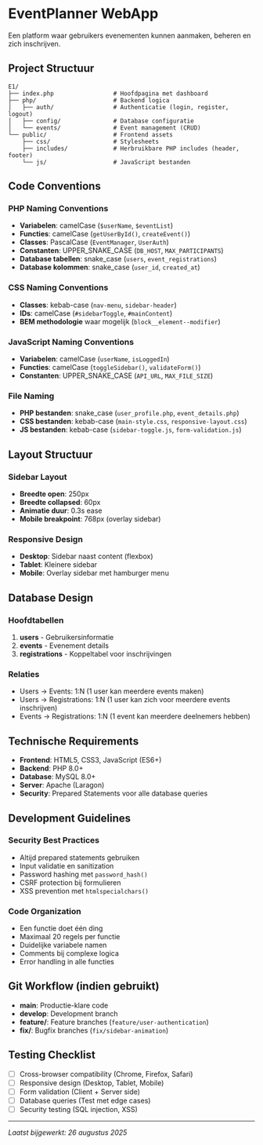 # EventPlanner WebApp

Een platform waar gebruikers evenementen kunnen aanmaken, beheren en zich inschrijven.

## Project Structuur

```
E1/
├── index.php                 # Hoofdpagina met dashboard
├── php/                      # Backend logica
│   ├── auth/                 # Authenticatie (login, register, logout)
│   ├── config/               # Database configuratie
│   └── events/               # Event management (CRUD)
└── public/                   # Frontend assets
    ├── css/                  # Stylesheets
    ├── includes/             # Herbruikbare PHP includes (header, footer)
    └── js/                   # JavaScript bestanden
```

## Code Conventions

### PHP Naming Conventions
- **Variabelen**: camelCase (`$userName`, `$eventList`)
- **Functies**: camelCase (`getUserById()`, `createEvent()`)
- **Classes**: PascalCase (`EventManager`, `UserAuth`)
- **Constanten**: UPPER_SNAKE_CASE (`DB_HOST`, `MAX_PARTICIPANTS`)
- **Database tabellen**: snake_case (`users`, `event_registrations`)
- **Database kolommen**: snake_case (`user_id`, `created_at`)

### CSS Naming Conventions
- **Classes**: kebab-case (`nav-menu`, `sidebar-header`)
- **IDs**: camelCase (`#sidebarToggle`, `#mainContent`)
- **BEM methodologie** waar mogelijk (`block__element--modifier`)

### JavaScript Naming Conventions
- **Variabelen**: camelCase (`userName`, `isLoggedIn`)
- **Functies**: camelCase (`toggleSidebar()`, `validateForm()`)
- **Constanten**: UPPER_SNAKE_CASE (`API_URL`, `MAX_FILE_SIZE`)

### File Naming
- **PHP bestanden**: snake_case (`user_profile.php`, `event_details.php`)
- **CSS bestanden**: kebab-case (`main-style.css`, `responsive-layout.css`)
- **JS bestanden**: kebab-case (`sidebar-toggle.js`, `form-validation.js`)

## Layout Structuur

### Sidebar Layout
- **Breedte open**: 250px
- **Breedte collapsed**: 60px
- **Animatie duur**: 0.3s ease
- **Mobile breakpoint**: 768px (overlay sidebar)

### Responsive Design
- **Desktop**: Sidebar naast content (flexbox)
- **Tablet**: Kleinere sidebar
- **Mobile**: Overlay sidebar met hamburger menu

## Database Design

### Hoofdtabellen
1. **users** - Gebruikersinformatie
2. **events** - Evenement details
3. **registrations** - Koppeltabel voor inschrijvingen

### Relaties
- Users → Events: 1:N (1 user kan meerdere events maken)
- Users → Registrations: 1:N (1 user kan zich voor meerdere events inschrijven)
- Events → Registrations: 1:N (1 event kan meerdere deelnemers hebben)

## Technische Requirements
- **Frontend**: HTML5, CSS3, JavaScript (ES6+)
- **Backend**: PHP 8.0+
- **Database**: MySQL 8.0+
- **Server**: Apache (Laragon)
- **Security**: Prepared Statements voor alle database queries

## Development Guidelines

### Security Best Practices
- Altijd prepared statements gebruiken
- Input validatie en sanitization
- Password hashing met `password_hash()`
- CSRF protection bij formulieren
- XSS prevention met `htmlspecialchars()`

### Code Organization
- Een functie doet één ding
- Maximaal 20 regels per functie
- Duidelijke variabele namen
- Comments bij complexe logica
- Error handling in alle functies

## Git Workflow (indien gebruikt)
- **main**: Productie-klare code
- **develop**: Development branch
- **feature/**: Feature branches (`feature/user-authentication`)
- **fix/**: Bugfix branches (`fix/sidebar-animation`)

## Testing Checklist
- [ ] Cross-browser compatibility (Chrome, Firefox, Safari)
- [ ] Responsive design (Desktop, Tablet, Mobile)
- [ ] Form validation (Client + Server side)
- [ ] Database queries (Test met edge cases)
- [ ] Security testing (SQL injection, XSS)

---
*Laatst bijgewerkt: 26 augustus 2025*